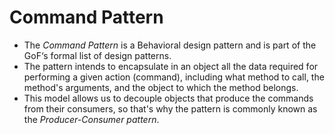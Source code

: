# Command Pattern

* The *Command Pattern* is a Behavioral design pattern and is part of the GoF‘s formal list of design patterns.
* The pattern intends to encapsulate in an object all the data required for performing a given action (command), including what method to call, the method's arguments, and the object to which the method belongs.
* This model allows us to decouple objects that produce the commands from their consumers, so that's why the pattern is commonly known as the *Producer-Consumer pattern*.
